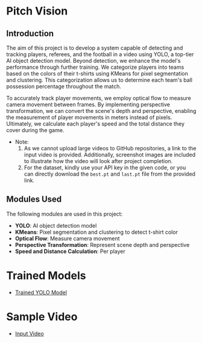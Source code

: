 # Pitch Vision

## Introduction

The aim of this project is to develop a system capable of detecting and tracking players, referees, and the football in a video using YOLO, a top-tier AI object detection model. Beyond detection, we enhance the model's performance through further training. We categorize players into teams based on the colors of their t-shirts using KMeans for pixel segmentation and clustering. This categorization allows us to determine each team's ball possession percentage throughout the match.

To accurately track player movements, we employ optical flow to measure camera movement between frames. By implementing perspective transformation, we can convert the scene's depth and perspective, enabling the measurement of player movements in meters instead of pixels. Ultimately, we calculate each player's speed and the total distance they cover during the game.

* Note:
    1. As we cannot upload large videos to GitHub repositories, a link to the input video is provided. Additionally, screenshot images are included to illustrate how the video will look after project completion.
    2. For the dataset, kindly use your API key in the given code, or you can directly download the `best.pt` and  `last.pt` file from the provided link.

## Modules Used

The following modules are used in this project:

- **YOLO**: AI object detection model
- **KMeans**: Pixel segmentation and clustering to detect t-shirt color
- **Optical Flow**: Measure camera movement
- **Perspective Transformation**: Represent scene depth and perspective
- **Speed and Distance Calculation**: Per player


# Trained Models

* [Trained YOLO Model](https://drive.google.com/drive/folders/1RC5Fnw5PsF8vY4rLxeoE5t2lPer-1Jk5?usp=sharing)


# Sample Video

* [Input Video](https://drive.google.com/file/d/1t6agoqggZKx6thamUuPAIdN_1zR9v9S_/view)


